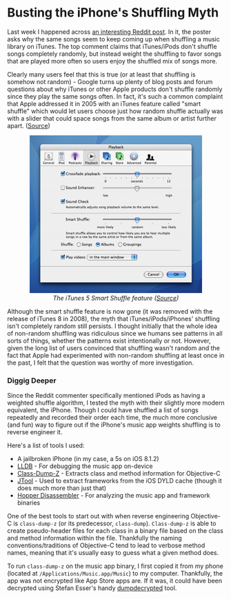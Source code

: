 # Busting the iPhone's Shuffling Myth

Last week I happened across [an interesting Reddit post](http://www.reddit.com/r/explainlikeimfive/comments/34hnnj/eli5_despite_having_150_songs_on_a_playlist/). In it, the poster asks why the same songs seem to keep coming up when shuffling a music library on iTunes.
The top comment claims that iTunes/iPods don't shuffle songs completely randomly, but instead weight the shuffling to favor songs that are played more often so users enjoy the shuffled mix of songs more.

Clearly many users feel that this is true (or at least that shuffling is somehow not random) - Google turns up plenty of blog posts and forum questions about why iTunes or other Apple products don't shuffle randomly since they play the same songs often.
In fact, it's such a common complaint that Apple addressed it in 2005 with an iTunes feature called "smart shuffle" which would let users choose just how random shuffle actually was with a slider that could space songs from the same album or artist further apart. ([Source](http://www.mcelhearn.com/itunes-features-that-have-been-retired/))

<div style="text-align:center"><img src ="images/SmartShuffle.jpg" /><br /><em>The iTunes 5 Smart Shuffle feature (<a href="http://archive.oreilly.com/users/files/64559/SmartShuffle.jpg">Source</a>)</em></div>

Although the smart shuffle feature is now gone (it was removed with the release of iTunes 8 in 2008), the myth that iTunes/iPods/iPhones' shuffling isn't completely random still persists.
I thought initially that the whole idea of non-random shuffling was ridiculous since we humans see patterns in all sorts of things, whether the patterns exist intentionally or not.
However, given the long list of users convinced that shuffling wasn't random and the fact that Apple had experimented with non-random shuffling at least once in the past, I felt that the question was worthy of more investigation.


### Diggig Deeper
Since the Reddit commenter specifically mentioned iPods as having a weighted shuffle algorithm, I tested the myth with their slightly more modern equivalent, the iPhone. Though I could have shuffled a list of songs repeatedly and recorded their order each time, the much more conclusive (and fun) way to figure out if the iPhone's music app weights shuffling is to reverse engineer it.

Here's a list of tools I used:

* A jailbroken iPhone (in my case, a 5s on iOS 8.1.2)
* [LLDB](http://lldb.llvm.org) - For debugging the music app on-device
* [Class-Dump-Z](https://code.google.com/p/networkpx/wiki/class_dump_z) - Extracts class and method information for Objective-C
* [JTool](http://www.newosxbook.com/index.php?page=downloads) - Used to extract frameworks from the iOS DYLD cache (though it does much more than just that)
* [Hopper Disassembler](http://www.hopperapp.com) - For analyzing the music app and framework binaries

One of the best tools to start out with when reverse engineering Objective-C is ```class-dump-z``` (or its predecessor, ```class-dump```). ```Class-dump-z``` is able to create pseudo-header files for each class in a binary file based on the class and method information within the file. Thankfully the naming conventions/traditions of Objective-C tend to lead to verbose method names, meaning that it's usually easy to guess what a given method does.

To run ```class-dump-z``` on the music app binary, I first copied it from my phone (located at ```/Applications/Music.app/Music```) to my computer. Thankfully, the app was not encrypted like App Store apps are. If it was, it could have been decrypted using Stefan Esser's handy [dumpdecrypted](https://github.com/stefanesser/dumpdecrypted) tool.